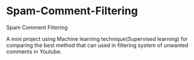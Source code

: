 # Spam-Comment-Filtering
Spam Comment Filtering
 
 A mini project using Machine learning technique(Supervised learning) for comparing the best method that can used in filtering system of unwanted comments in Youtube.

